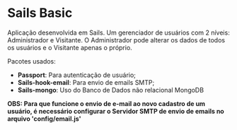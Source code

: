 # Sails Basic

Aplicação desenvolvida em Sails.
Um gerenciador de usuários com 2 níveis: Administrador e Visitante.
O Administrador pode alterar os dados de todos os usuários e o Visitante apenas o próprio.

Pacotes usados:
- **Passport**: Para autenticação de usuário;
- **Sails-hook-email**: Para envio de emails SMTP;
- **Sails-mongo**: Uso do Banco de Dados não relacional MongoDB 

**OBS: Para que funcione o envio de e-mail ao novo cadastro de um usuário, é necessário configurar o Servidor SMTP de envio de emails no arquivo 'config/email.js'**